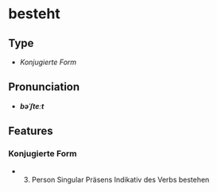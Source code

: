 # besteht
## Type
- _Konjugierte Form_
## Pronunciation
- **_bəˈʃteːt_**
## Features
### Konjugierte Form
- 3. Person Singular Präsens Indikativ des Verbs bestehen
